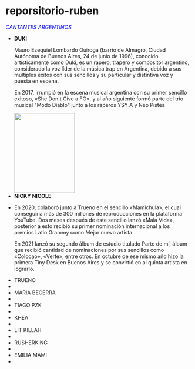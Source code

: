 # reporsitorio-ruben
<em style="color: blue; text-align:center; "> CANTANTES ARGENTINOS </em>  
<ul>
  <li> <b>DUKI</b> </li>
  <p>Mauro Ezequiel Lombardo Quiroga (barrio de Almagro, Ciudad Autónoma de Buenos Aires, 24 de junio de 1996), conocido artísticamente como Duki, es un rapero, trapero y compositor argentino, considerado la voz líder de la música trap en Argentina, debido a sus múltiples éxitos con sus sencillos y su particular y distintiva voz y puesta en escena.  </p>
  <p>En 2017, irrumpió en la escena musical argentina con su primer sencillo exitoso, «She Don't Give a FO», y al año siguiente formó parte del trío musical "Modo Diablo" junto a los raperos YSY A y Neo Pistea</p>
  <img src= https://upload.wikimedia.org/wikipedia/commons/9/98/Duko_concierto.jpg width ="164" height="217.5">
  <li> <b>NICKY NICOLE</b> <li/>
  <p> En 2020, colaboró junto a Trueno en el sencillo «Mamichula», el cual conseguiría más de 300 millones de reproducciones en la plataforma YouTube. Dos meses después de este sencillo lanzó «Mala Vida», posterior a esto recibió su primer nominación internacional a los premios Latin Grammy como Mejor nuevo artista.

En 2021 lanzó su segundo álbum de estudio titulado Parte de mí, álbum que recibió cantidad de nominaciones por sus sencillos como «Colocao», «Verte», entre otros. En octubre de ese mismo año hizo la primera Tiny Desk en Buenos Aires y se convirtió en al quinta artista en lograrlo.</p> 
  <li> TRUENO <li/>
  <li> MARIA BECERRA <li/>
  <li> TIAGO PZK <li/>
  <li> KHEA <li/>
  <li> LIT KILLAH <li/>
  <li> RUSHERKING <li/>
  <li> EMILIA MAMI <li/>
  
  
  
  </ul>
